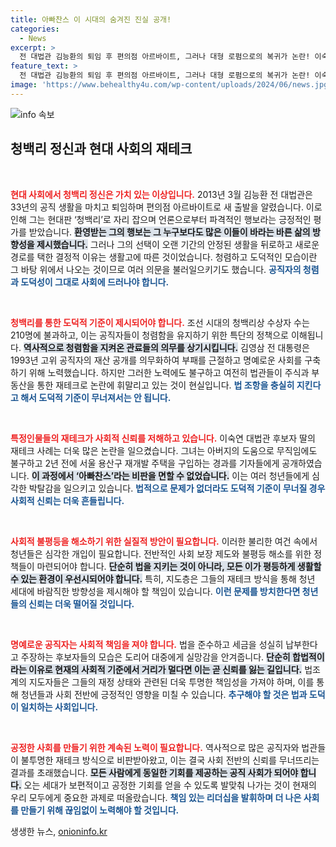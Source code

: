```yaml
---
title: 아빠찬스 이 시대의 숨겨진 진실 공개!
categories:
  - News
excerpt: >
  전 대법관 김능환의 퇴임 후 편의점 아르바이트, 그러나 대형 로펌으로의 복귀가 논란! 이숙연 대법관 후보자의 아빠찬스 재테크, 과연 청렴 사회는 가능할까? 현실과 법의 경계를 고민하게 하는 이야기.
feature_text: >
  전 대법관 김능환의 퇴임 후 편의점 아르바이트, 그러나 대형 로펌으로의 복귀가 논란! 이숙연 대법관 후보자의 아빠찬스 재테크, 과연 청렴 사회는 가능할까? 현실과 법의 경계를 고민하게 하는 이야기.
image: 'https://www.behealthy4u.com/wp-content/uploads/2024/06/news.jpg'
---
```


<p><img src="https://www.behealthy4u.com/wp-content/uploads/2024/06/news.jpg" alt="info 속보" /></p>

<h2 data-ke-size="size26">청백리 정신과 현대 사회의 재테크</h2>

<p data-ke-size="size16">&nbsp;</p>

<p><b><span style="color: #ee2323;">현대 사회에서 청백리 정신은 가치 있는 이상입니다.</span></b> 2013년 3월 김능환 전 대법관은 33년의 공직 생활을 마치고 퇴임하며 편의점 아르바이트로 새 출발을 알렸습니다. 이로 인해 그는 현대판 ‘청백리’로 자리 잡으며 언론으로부터 파격적인 행보라는 긍정적인 평가를 받았습니다. <b><span style="background-color: #21538527;">환영받는 그의 행보는 그 누구보다도 많은 이들이 바라는 바른 삶의 방향성을 제시했습니다.</span></b> 그러나 그의 선택이 오랜 기간의 안정된 생활을 뒤로하고 새로운 경로를 택한 결정적 이유는 생활고에 따른 것이었습니다. 청렴하고 도덕적인 모습이란 그 바탕 위에서 나오는 것이므로 여러 의문을 불러일으키기도 했습니다. <b><span style="color: #1a5490;">공직자의 청렴과 도덕성이 그대로 사회에 드러나야 합니다.</span></b></p>

<p data-ke-size="size16">&nbsp;</p>

<p><b><span style="color: #ee2323;">청백리를 통한 도덕적 기준이 제시되어야 합니다.</span></b> 조선 시대의 청백리상 수상자 수는 210명에 불과하고, 이는 공직자들이 청렴함을 유지하기 위한 특단의 정책으로 이해됩니다. <b><span style="background-color: #21538527;">역사적으로 청렴함을 지켜온 관료들의 의무를 상기시킵니다.</span></b> 김영삼 전 대통령은 1993년 고위 공직자의 재산 공개를 의무화하여 부패를 근절하고 명예로운 사회를 구축하기 위해 노력했습니다. 하지만 그러한 노력에도 불구하고 여전히 법관들이 주식과 부동산을 통한 재테크로 논란에 휘말리고 있는 것이 현실입니다. <b><span style="color: #1a5490;">법 조항을 충실히 지킨다고 해서 도덕적 기준이 무너져서는 안 됩니다.</span></b></p>

<p data-ke-size="size16">&nbsp;</p>

<p><b><span style="color: #ee2323;">특정인물들의 재테크가 사회적 신뢰를 저해하고 있습니다.</span></b> 이숙연 대법관 후보자 딸의 재테크 사례는 더욱 많은 논란을 일으켰습니다. 그녀는 아버지의 도움으로 무직임에도 불구하고 2년 전에 서울 용산구 재개발 주택을 구입하는 경과를 기자들에게 공개하였습니다. <b><span style="background-color: #21538527;">이 과정에서 ‘아빠찬스’라는 비판을 면할 수 없었습니다.</span></b> 이는 여러 청년들에게 심각한 박탈감을 일으키고 있습니다. <b><span style="color: #1a5490;">법적으로 문제가 없더라도 도덕적 기준이 무너질 경우 사회적 신뢰는 더욱 흔들립니다.</span></b></p>

<p data-ke-size="size16">&nbsp;</p>

<p><b><span style="color: #ee2323;">사회적 불평등을 해소하기 위한 실질적 방안이 필요합니다.</span></b> 이러한 불리한 여건 속에서 청년들은 심각한 개입이 필요합니다. 전반적인 사회 보장 제도와 불평등 해소를 위한 정책들이 마련되어야 합니다. <b><span style="background-color: #21538527;">단순히 법을 지키는 것이 아니라, 모든 이가 평등하게 생활할 수 있는 환경이 우선시되어야 합니다.</span></b> 특히, 지도층은 그들의 재테크 방식을 통해 청년 세대에 바람직한 방향성을 제시해야 할 책임이 있습니다. <b><span style="color: #1a5490;">이런 문제를 방치한다면 청년들의 신뢰는 더욱 떨어질 것입니다.</span></b></p>

<p data-ke-size="size16">&nbsp;</p>

<p><b><span style="color: #ee2323;">명예로운 공직자는 사회적 책임을 져야 합니다.</span></b> 법을 준수하고 세금을 성실히 납부한다고 주장하는 후보자들의 모습은 도리어 대중에게 실망감을 안겨줍니다. <b><span style="background-color: #21538527;">단순히 합법적이라는 이유로 현재의 사회적 기준에서 거리가 멀다면 이는 곧 신뢰를 잃는 길입니다.</span></b> 법조계의 지도자들은 그들의 재정 상태와 관련된 더욱 투명한 책임성을 가져야 하며, 이를 통해 청년들과 사회 전반에 긍정적인 영향을 미칠 수 있습니다. <b><span style="color: #1a5490;">추구해야 할 것은 법과 도덕이 일치하는 사회입니다.</span></b></p>

<p data-ke-size="size16">&nbsp;</p>

<p><b><span style="color: #ee2323;">공정한 사회를 만들기 위한 계속된 노력이 필요합니다.</span></b> 역사적으로 많은 공직자와 법관들이 불투명한 재테크 방식으로 비판받아왔고, 이는 결국 사회 전반의 신뢰를 무너뜨리는 결과를 초래했습니다. <b><span style="background-color: #21538527;">모든 사람에게 동일한 기회를 제공하는 공직 사회가 되어야 합니다.</span></b> 오는 세대가 보편적이고 공정한 기회를 얻을 수 있도록 발맞춰 나가는 것이 현재의 우리 모두에게 중요한 과제로 떠올랐습니다. <b><span style="color: #1a5490;">책임 있는 리더십을 발휘하며 더 나은 사회를 만들기 위해 끊임없이 노력해야 할 것입니다.</span></b></p>
생생한 뉴스, <a href="https://onioninfo.kr" rel="dofollow">onioninfo.kr</a>


